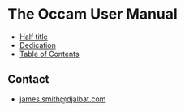 
# The Occam User Manual

* [Half title](half-title.md)
* [Dedication](dedication.md)
* [Table of Contents](table-of-contents.md)

## Contact

- james.smith@djalbat.com
